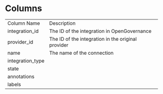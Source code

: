 # Columns  

<table>
	<tr><td>Column Name</td><td>Description</td></tr>
	<tr><td>integration_id</td><td>The ID of the integration in OpenGovernance</td></tr>
	<tr><td>provider_id</td><td>The ID of the integration in the original provider</td></tr>
	<tr><td>name</td><td>The name of the connection</td></tr>
	<tr><td>integration_type</td><td></td></tr>
	<tr><td>state</td><td></td></tr>
	<tr><td>annotations</td><td></td></tr>
	<tr><td>labels</td><td></td></tr>
</table>
